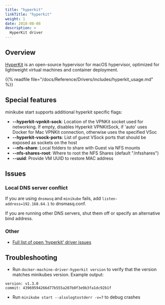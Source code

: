 ```yaml
---
title: "hyperkit"
linkTitle: "hyperkit"
weight: 1
date: 2018-08-08
description: >
  HyperKit driver
---
```


## Overview

[HyperKit](https://github.com/moby/hyperkit) is an open-source hypervisor for macOS hypervisor, optimized for lightweight virtual machines and container deployment.

{{% readfile file="/docs/Reference/Drivers/includes/hyperkit_usage.md" %}}

## Special features

minikube start supports additional hyperkit specific flags:


* **\--hyperkit-vpnkit-sock**: Location of the VPNKit socket used for networking. If empty, disables Hyperkit VPNKitSock, if 'auto' uses Docker for Mac VPNKit connection, otherwise uses the specified VSoc
* **\--hyperkit-vsock-ports**: List of guest VSock ports that should be exposed as sockets on the host
* **\--nfs-share**: Local folders to share with Guest via NFS mounts
* **\--nfs-shares-root**: Where to root the NFS Shares (default "/nfsshares")
* **\--uuid**: Provide VM UUID to restore MAC address 

## Issues

### Local DNS server conflict

If you are using `dnsmasq` and `minikube` fails, add `listen-address=192.168.64.1` to dnsmasq.conf.

If you are running other DNS servers, shut them off or specify an alternative bind address.

### Other

* [Full list of open 'hyperkit' driver issues](https://github.com/kubernetes/minikube/labels/co%2Fhyperkit)

## Troubleshooting

* Run `docker-machine-driver-hyperkit version` to verify that the version matches minikubes version. Example output:

```
version: v1.3.0
commit: 43969594266d77b555a207b0f3e9b3fa1dc92b1f
````

* Run `minikube start --alsologtostderr -v=7` to debug crashes
